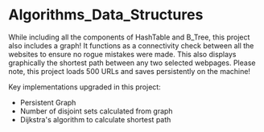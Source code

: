 # Algorithms_Data_Structures

While including all the components of HashTable and B_Tree, this project also includes a graph! It functions as a connectivity check between all the websites to ensure no rogue mistakes were made. This also displays graphically the shortest path between any two selected webpages. Please note, this project loads 500 URLs and saves persistently on the machine!

Key implementations upgraded in this project:

* Persistent Graph
* Number of disjoint sets calculated from graph
* Dijkstra's algorithm to calculate shortest path
